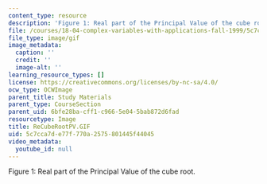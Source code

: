 ```yaml
---
content_type: resource
description: 'Figure 1: Real part of the Principal Value of the cube root.'
file: /courses/18-04-complex-variables-with-applications-fall-1999/5c7cca7de77f770a2575801445f44045_ReCubeRootPV.GIF
file_type: image/gif
image_metadata:
  caption: ''
  credit: ''
  image-alt: ''
learning_resource_types: []
license: https://creativecommons.org/licenses/by-nc-sa/4.0/
ocw_type: OCWImage
parent_title: Study Materials
parent_type: CourseSection
parent_uid: 6bfe28ba-cff1-c966-5e04-5bab872d6fad
resourcetype: Image
title: ReCubeRootPV.GIF
uid: 5c7cca7d-e77f-770a-2575-801445f44045
video_metadata:
  youtube_id: null
---
```

Figure 1: Real part of the Principal Value of the cube root.